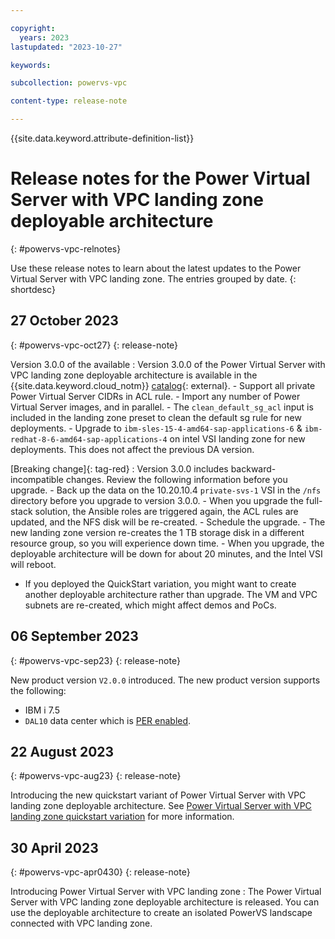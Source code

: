 ```yaml
---

copyright:
  years: 2023
lastupdated: "2023-10-27"

keywords: 

subcollection: powervs-vpc

content-type: release-note

---
```


{{site.data.keyword.attribute-definition-list}}

# Release notes for the Power Virtual Server with VPC landing zone deployable architecture
{: #powervs-vpc-relnotes}

Use these release notes to learn about the latest updates to the Power Virtual Server with VPC landing zone. The entries grouped by date.
{: shortdesc}

## 27 October 2023
{: #powervs-vpc-oct27}
{: release-note}

Version 3.0.0 of the available
:   Version 3.0.0 of the Power Virtual Server with VPC landing zone deployable architecture is available in the {{site.data.keyword.cloud_notm}} [catalog](/catalog#reference_architecture){: external}.
    - Support all private Power Virtual Server CIDRs in ACL rule.
    - Import any number of Power Virtual Server images, and in parallel.
    - The `clean_default_sg_acl` input is included in the landing zone preset to clean the default sg rule for new deployments.
    - Upgrade to `ibm-sles-15-4-amd64-sap-applications-6` & `ibm-redhat-8-6-amd64-sap-applications-4` on intel VSI landing zone for new deployments. This does not affect the previous DA version.

[Breaking change]{: tag-red}
: Version 3.0.0 includes backward-incompatible changes. Review the following information before you upgrade.
    - Back up the data on the 10.20.10.4 `private-svs-1` VSI in the `/nfs` directory before you upgrade to version 3.0.0.
    - When you upgrade the full-stack solution, the Ansible roles are triggered again, the ACL rules are updated, and the NFS disk will be re-created.
    - Schedule the upgrade. 
        - The new landing zone version re-creates the 1 TB storage disk in a different resource group, so you will experience down time.
        - When you upgrade, the deployable architecture will be down for about 20 minutes, and the Intel VSI will reboot.
   - If you deployed the QuickStart variation, you might want to create another deployable architecture rather than upgrade. The VM and VPC subnets are re-created, which might affect demos and PoCs.

## 06 September 2023
{: #powervs-vpc-sep23}
{: release-note}

New product version `V2.0.0` introduced. The new product version supports the following:
- IBM i 7.5
- `DAL10` data center which is [PER enabled](/docs/power-iaas?topic=power-iaas-per).

## 22 August 2023
{: #powervs-vpc-aug23}
{: release-note}

Introducing the new quickstart variant of Power Virtual Server with VPC landing zone deployable architecture. See [Power Virtual Server with VPC landing zone quickstart variation](https://test.cloud.ibm.com/docs/powervs-vpc?topic=powervs-vpc-powervs-automation-overview##qkstart-variant) for more information.

## 30 April 2023
{: #powervs-vpc-apr0430}
{: release-note}

Introducing Power Virtual Server with VPC landing zone
:   The Power Virtual Server with VPC landing zone deployable architecture is released. You can use the deployable architecture to create an isolated PowerVS landscape connected with VPC landing zone.
